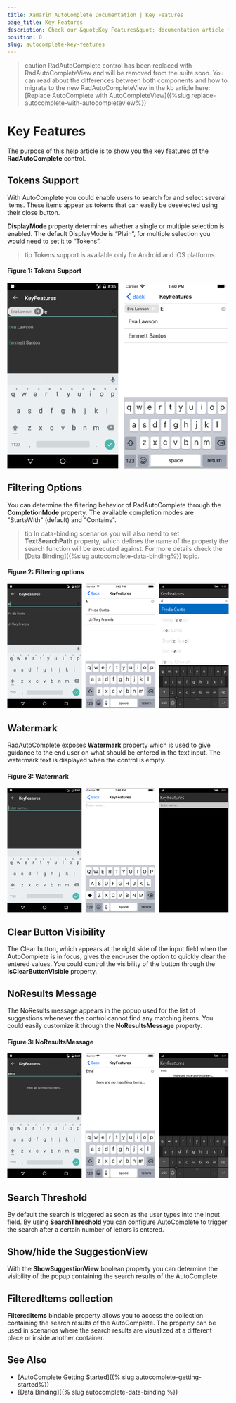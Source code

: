 ```yaml
---
title: Xamarin AutoComplete Documentation | Key Features
page_title: Key Features
description: Check our &quot;Key Features&quot; documentation article for Telerik AutoComplete for Xamarin control.
position: 0
slug: autocomplete-key-features
---
```


>caution RadAutoComplete control has been replaced with RadAutoCompleteView and will be removed from the suite soon. You can read about the differences between both components and how to migrate to the new RadAutoCompleteView in the kb article here: [Replace AutoComplete with AutoCompleteView]({%slug replace-autocomplete-with-autocompleteview%})

# Key Features

The purpose of this help article is to show you the key features of the **RadAutoComplete** control.

## Tokens Support

With AutoComplete you could enable users to search for and select several items. These items appear as tokens that can easily be deselected using their close button. 

**DisplayMode** property determines whether a single or multiple selection is enabled.  The default DisplayMode is “Plain”, for multiple selection you would need to set it to “Tokens”.

>tip Tokens support is available only for Android and iOS platforms.

<snippet id='autocomplete-features-tokenssupport'/>

#### Figure 1: Tokens Support

![](../images/autocomplete-features-tokens.png)

## Filtering Options

You can determine the filtering behavior of RadAutoComplete through the **CompletionMode** property. The available completion modes are "StartsWith" (default)  and  "Contains".

>tip In data-binding scenarios you will also need to set **TextSearchPath** property, which defines the name of the property the search function will be executed against. For more details check the [Data Binding]({%slug autocomplete-data-binding%}) topic.

<snippet id='autocomplete-features-filter'/>

#### Figure 2: Filtering options

![](../images/autocomplete-features-filtering.png)

## Watermark

RadAutoComplete exposes **Watermark** property which is used to give guidance to the end user on what should be entered in the text input. The watermark text is displayed when the control is empty.

<snippet id='autocomplete-features-watermark'/>

#### Figure 3: Watermark

![](../images/autocomplete-features-watermark.png)

## Clear Button Visibility

The Clear button, which appears at the right side of the input field when the AutoComplete is in focus, gives the end-user the option to quickly clear the entered values. You could control the visibility of the button through the **IsClearButtonVisible** property.

## NoResults Message

The NoResults message appears in the popup used for the list of suggestions whenever the control cannot find any matching items.  You could easily customize it through the **NoResultsMessage** property.

<snippet id='autocomplete-features-noresultsmessage'/>

#### Figure 3: NoResultsMessage

![](../images/autocomplete-features-noresults.png)

## Search Threshold

By default the search is triggered as soon as the user types into the input field. By using **SearchThreshold** you can configure AutoComplete to trigger the search after a certain number of letters is entered. 

<snippet id='autocomplete-features-searchthreshold'/>

## Show/hide the SuggestionView

With the **ShowSuggestionView** boolean property you can determine the visibility of the popup containing the search results of the AutoComplete.

<snippet id='autocomplete-features-suggestionview'/>

## FilteredItems collection

**FilteredItems** bindable property allows you to access the collection containing the search results of the AutoComplete. The property can be used in scenarios where the search results are visualized at a different place or inside another container.

## See Also

- [AutoComplete Getting Started]({% slug autocomplete-getting-started%})
- [Data Binding]({% slug autocomplete-data-binding %})
